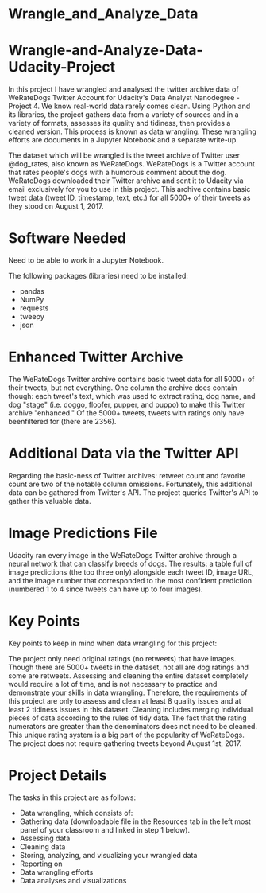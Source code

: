 # Wrangle_and_Analyze_Data
# Wrangle-and-Analyze-Data-Udacity-Project

In this project I have wrangled and analysed the twitter archive data of WeRateDogs Twitter Account for Udacity's Data Analyst Nanodegree - Project 4. We know real-world data rarely comes clean. Using Python and its libraries, the project gathers data from a variety of sources and in a variety of formats, assesses its quality and tidiness, then provides a cleaned version. This process is known as data wrangling. These wrangling efforts are documents in a Jupyter Notebook and a separate write-up.

The dataset which will be wrangled is the tweet archive of Twitter user @dog_rates, also known as WeRateDogs. WeRateDogs is a Twitter account that rates people's dogs with a humorous comment about the dog. WeRateDogs downloaded their Twitter archive and sent it to Udacity via email exclusively for you to use in this project. This archive contains basic tweet data (tweet ID, timestamp, text, etc.) for all 5000+ of their tweets as they stood on August 1, 2017.

# Software Needed

Need to be able to work in a Jupyter Notebook.

The following packages (libraries) need to be installed:

- pandas
- NumPy
- requests
- tweepy
- json

# Enhanced Twitter Archive
The WeRateDogs Twitter archive contains basic tweet data for all 5000+ of their tweets, but not everything. One column the archive does contain though: each tweet's text, which was used to extract rating, dog name, and dog "stage" (i.e. doggo, floofer, pupper, and puppo) to make this Twitter archive "enhanced." Of the 5000+ tweets, tweets with ratings only have beenfiltered for (there are 2356).

# Additional Data via the Twitter API
Regarding the basic-ness of Twitter archives: retweet count and favorite count are two of the notable column omissions. Fortunately, this additional data can be gathered from Twitter's API. The project queries Twitter's API to gather this valuable data.

# Image Predictions File
Udacity ran every image in the WeRateDogs Twitter archive through a neural network that can classify breeds of dogs. The results: a table full of image predictions (the top three only) alongside each tweet ID, image URL, and the image number that corresponded to the most confident prediction (numbered 1 to 4 since tweets can have up to four images).

# Key Points
Key points to keep in mind when data wrangling for this project:

The project only need original ratings (no retweets) that have images. Though there are 5000+ tweets in the dataset, not all are dog ratings and some are retweets.
Assessing and cleaning the entire dataset completely would require a lot of time, and is not necessary to practice and demonstrate your skills in data wrangling. Therefore, the requirements of this project are only to assess and clean at least 8 quality issues and at least 2 tidiness issues in this dataset.
Cleaning includes merging individual pieces of data according to the rules of tidy data.
The fact that the rating numerators are greater than the denominators does not need to be cleaned. This unique rating system is a big part of the popularity of WeRateDogs.
The project does not require gathering tweets beyond August 1st, 2017.

# Project Details

The tasks in this project are as follows:

* Data wrangling, which consists of:
* Gathering data (downloadable file in the Resources tab in the left most panel of your classroom and linked in step 1 below).
* Assessing data
* Cleaning data
* Storing, analyzing, and visualizing your wrangled data
* Reporting on
* Data wrangling efforts
* Data analyses and visualizations

